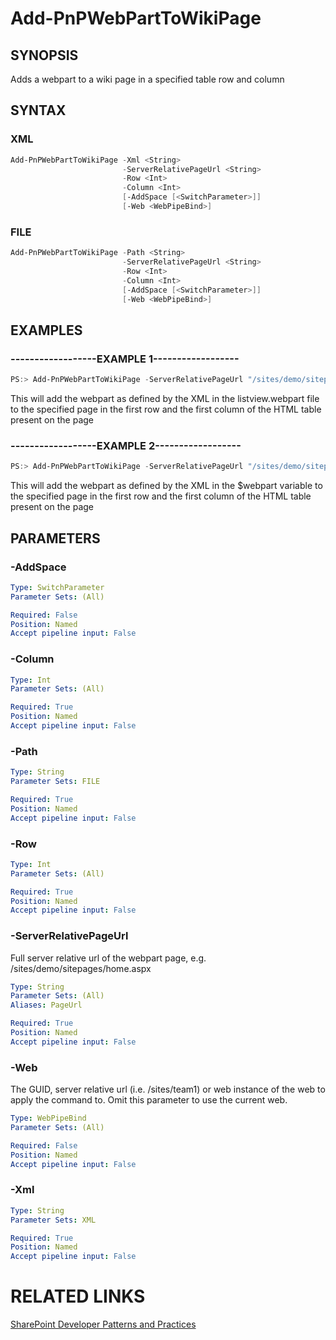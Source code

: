 # Add-PnPWebPartToWikiPage

## SYNOPSIS
Adds a webpart to a wiki page in a specified table row and column

## SYNTAX 

### XML
```powershell
Add-PnPWebPartToWikiPage -Xml <String>
                         -ServerRelativePageUrl <String>
                         -Row <Int>
                         -Column <Int>
                         [-AddSpace [<SwitchParameter>]]
                         [-Web <WebPipeBind>]
```

### FILE
```powershell
Add-PnPWebPartToWikiPage -Path <String>
                         -ServerRelativePageUrl <String>
                         -Row <Int>
                         -Column <Int>
                         [-AddSpace [<SwitchParameter>]]
                         [-Web <WebPipeBind>]
```

## EXAMPLES

### ------------------EXAMPLE 1------------------
```powershell
PS:> Add-PnPWebPartToWikiPage -ServerRelativePageUrl "/sites/demo/sitepages/home.aspx" -Path "c:\myfiles\listview.webpart" -Row 1 -Column 1
```

This will add the webpart as defined by the XML in the listview.webpart file to the specified page in the first row and the first column of the HTML table present on the page

### ------------------EXAMPLE 2------------------
```powershell
PS:> Add-PnPWebPartToWikiPage -ServerRelativePageUrl "/sites/demo/sitepages/home.aspx" -XML $webpart -Row 1 -Column 1
```

This will add the webpart as defined by the XML in the $webpart variable to the specified page in the first row and the first column of the HTML table present on the page

## PARAMETERS

### -AddSpace


```yaml
Type: SwitchParameter
Parameter Sets: (All)

Required: False
Position: Named
Accept pipeline input: False
```

### -Column


```yaml
Type: Int
Parameter Sets: (All)

Required: True
Position: Named
Accept pipeline input: False
```

### -Path


```yaml
Type: String
Parameter Sets: FILE

Required: True
Position: Named
Accept pipeline input: False
```

### -Row


```yaml
Type: Int
Parameter Sets: (All)

Required: True
Position: Named
Accept pipeline input: False
```

### -ServerRelativePageUrl
Full server relative url of the webpart page, e.g. /sites/demo/sitepages/home.aspx

```yaml
Type: String
Parameter Sets: (All)
Aliases: PageUrl

Required: True
Position: Named
Accept pipeline input: False
```

### -Web
The GUID, server relative url (i.e. /sites/team1) or web instance of the web to apply the command to. Omit this parameter to use the current web.

```yaml
Type: WebPipeBind
Parameter Sets: (All)

Required: False
Position: Named
Accept pipeline input: False
```

### -Xml


```yaml
Type: String
Parameter Sets: XML

Required: True
Position: Named
Accept pipeline input: False
```

# RELATED LINKS

[SharePoint Developer Patterns and Practices](http://aka.ms/sppnp)